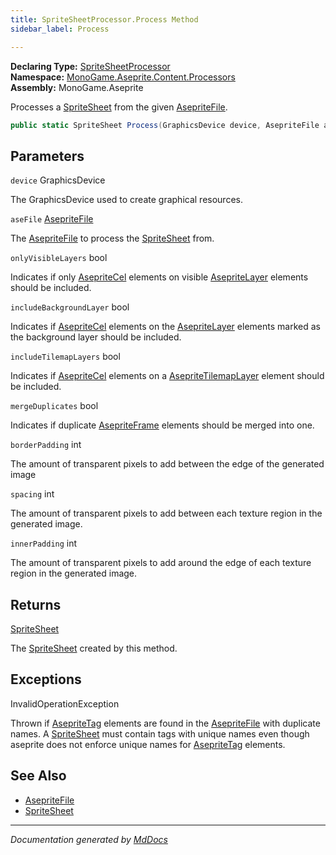 ```yaml
---
title: SpriteSheetProcessor.Process Method
sidebar_label: Process

---
```


**Declaring Type:** [SpriteSheetProcessor](../)  
**Namespace:** [MonoGame.Aseprite.Content.Processors](../../)  
**Assembly:** MonoGame.Aseprite

Processes a [SpriteSheet](../../../../Sprites/SpriteSheet/) from the given [AsepriteFile](../../../../AsepriteFile/).

```csharp
public static SpriteSheet Process(GraphicsDevice device, AsepriteFile aseFile, bool onlyVisibleLayers = true, bool includeBackgroundLayer = false, bool includeTilemapLayers = true, bool mergeDuplicates = true, int borderPadding = 0, int spacing = 0, int innerPadding = 0);
```

## Parameters

`device`  GraphicsDevice

The GraphicsDevice used to create graphical resources.

`aseFile`  [AsepriteFile](../../../../AsepriteFile/)

The [AsepriteFile](../../../../AsepriteFile/) to process the [SpriteSheet](../../../../Sprites/SpriteSheet/) from.

`onlyVisibleLayers`  bool

Indicates if only [AsepriteCel](../../../../AsepriteTypes/AsepriteCel/) elements on visible [AsepriteLayer](../../../../AsepriteTypes/AsepriteLayer/) elements should  be included.

`includeBackgroundLayer`  bool

Indicates if [AsepriteCel](../../../../AsepriteTypes/AsepriteCel/) elements on the [AsepriteLayer](../../../../AsepriteTypes/AsepriteLayer/) elements marked as the  background layer should be included.

`includeTilemapLayers`  bool

Indicates if [AsepriteCel](../../../../AsepriteTypes/AsepriteCel/) elements on a [AsepriteTilemapLayer](../../../../AsepriteTypes/AsepriteTilemapLayer/) element should be  included.

`mergeDuplicates`  bool

Indicates if duplicate [AsepriteFrame](../../../../AsepriteTypes/AsepriteFrame/) elements should be merged into one.

`borderPadding`  int

The amount of transparent pixels to add between the edge of the generated image

`spacing`  int

The amount of transparent pixels to add between each texture region in the generated image.

`innerPadding`  int

The amount of transparent pixels to add around the edge of each texture region in the generated image.

## Returns

[SpriteSheet](../../../../Sprites/SpriteSheet/)

The [SpriteSheet](../../../../Sprites/SpriteSheet/) created by this method.

## Exceptions

InvalidOperationException

Thrown if [AsepriteTag](../../../../AsepriteTypes/AsepriteTag/) elements are found in the [AsepriteFile](../../../../AsepriteFile/) with duplicate  names.  A [SpriteSheet](../../../../Sprites/SpriteSheet/) must contain tags with unique names even though aseprite does not  enforce unique names for [AsepriteTag](../../../../AsepriteTypes/AsepriteTag/) elements.

## See Also

- [AsepriteFile](../../../../AsepriteFile/)
- [SpriteSheet](../../../../Sprites/SpriteSheet/)

___

*Documentation generated by [MdDocs](https://github.com/ap0llo/mddocs)*
